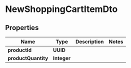 

# NewShoppingCartItemDto


## Properties

| Name | Type | Description | Notes |
|------------ | ------------- | ------------- | -------------|
|**productId** | **UUID** |  |  |
|**productQuantity** | **Integer** |  |  |



